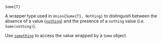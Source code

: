 ```
Some{T}
```

A wrapper type used in `Union{Some{T}, Nothing}` to distinguish between the absence of a value ([`nothing`](@ref)) and the presence of a `nothing` value (i.e. `Some(nothing)`).

Use [`something`](@ref) to access the value wrapped by a `Some` object.
